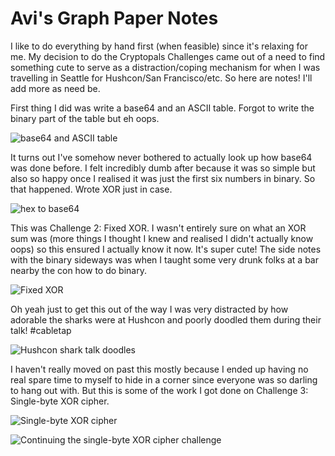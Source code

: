 # Avi's Graph Paper Notes

I like to do everything by hand first (when feasible) since it's relaxing for me. My decision to do the Cryptopals Challenges came out of a need to find something cute to serve as a distraction/coping mechanism for when I was travelling in Seattle for Hushcon/San Francisco/etc. So here are notes! I'll add more as need be.

First thing I did was write a base64 and an ASCII table. Forgot to write the binary part of the table but eh oops.

![base64 and ASCII table](./images/1.jpg)

It turns out I've somehow never bothered to actually look up how base64 was done before. I felt incredibly dumb after because it was so simple but also so happy once I realised it was just the first six numbers in binary. So that happened. Wrote XOR just in case.

![hex to base64](./images/2.jpg)

This was Challenge 2: Fixed XOR. I wasn't entirely sure on what an XOR sum was (more things I thought I knew and realised I didn't actually know oops) so this ensured I actually know it now. It's super cute! The side notes with the binary sideways was when I taught some very drunk folks at a bar nearby the con how to do binary.

![Fixed XOR](./images/3.jpg)

Oh yeah just to get this out of the way I was very distracted by how adorable the sharks were at Hushcon and poorly doodled them during their talk! #cabletap

![Hushcon shark talk doodles](./images/4.jpg)

I haven't really moved on past this mostly because I ended up having no real spare time to myself to hide in a corner since everyone was so darling to hang out with. But this is some of the work I got done on Challenge 3: Single-byte XOR cipher.

![Single-byte XOR cipher](./images/5.jpg)

![Continuing the single-byte XOR cipher challenge](./images/6.jpg)
